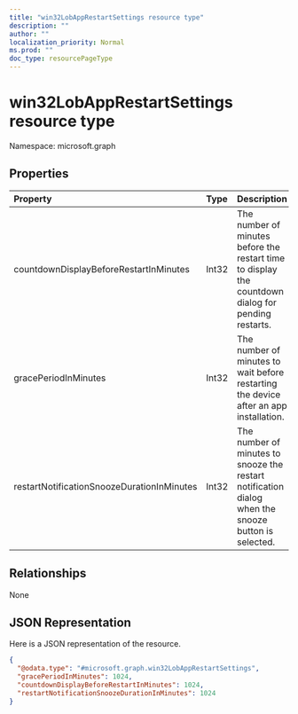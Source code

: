 ```yaml
---
title: "win32LobAppRestartSettings resource type"
description: ""
author: ""
localization_priority: Normal
ms.prod: ""
doc_type: resourcePageType
---
```


# win32LobAppRestartSettings resource type


Namespace: microsoft.graph



## Properties
|Property|Type|Description|
|:---|:---|:---|
|countdownDisplayBeforeRestartInMinutes|Int32|The number of minutes before the restart time to display the countdown dialog for pending restarts.|
|gracePeriodInMinutes|Int32|The number of minutes to wait before restarting the device after an app installation.|
|restartNotificationSnoozeDurationInMinutes|Int32|The number of minutes to snooze the restart notification dialog when the snooze button is selected.|

## Relationships
None

## JSON Representation
Here is a JSON representation of the resource.
<!-- {
  "blockType": "resource",
  "@odata.type": "microsoft.graph.win32LobAppRestartSettings"
}
-->
``` json
{
  "@odata.type": "#microsoft.graph.win32LobAppRestartSettings",
  "gracePeriodInMinutes": 1024,
  "countdownDisplayBeforeRestartInMinutes": 1024,
  "restartNotificationSnoozeDurationInMinutes": 1024
}
```


